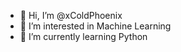 - 👋 Hi, I’m @xColdPhoenix
- 👀 I’m interested in  Machine Learning
- 🌱 I’m currently learning Python


<!---
xColdPhoenix/xColdPhoenix is a ✨ special ✨ repository because its `README.md` (this file) appears on your GitHub profile.
You can click the Preview link to take a look at your changes.
--->
